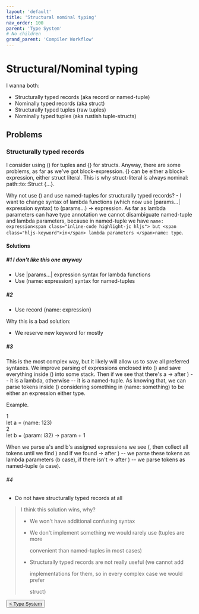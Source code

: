 ```yaml
---
layout: 'default'
title: 'Structural nominal typing'
nav_order: 100
parent: 'Type System'
# No children
grand_parent: 'Compiler Workflow'
---
```


# Structural/Nominal typing

I wanna both:

* Structurally typed records (aka <span class="inline-code highlight-jc hljs">record</span> or named-tuple)
* Nominally typed records (aka <span class="inline-code highlight-jc hljs"><span class="hljs-keyword">struct</span></span>)
* Structurally typed tuples (raw tuples)
* Nominally typed tuples (aka rustish tuple-structs)

## Problems

### Structurally typed records

I consider using <span class="inline-code highlight-jc hljs">()</span> for tuples and <span class="inline-code highlight-jc hljs">{}</span> for structs. Anyway, there are some problems, as far as we've got
block-expression. <span class="inline-code highlight-jc hljs">{}</span> can be either a block-expression, either struct literal. This is why struct-literal is always
nominal: <span class="inline-code highlight-jc hljs">path::to::Struct {...}</span>.

Why not use <span class="inline-code highlight-jc hljs">()</span> and use named-tuples for structurally typed records? - I want to change syntax of lambda functions
(which now use <span class="inline-code highlight-jc hljs">|params...| expression</span> syntax) to <span class="inline-code highlight-jc hljs">(params...) <span class="hljs-operator">-&gt;</span> expression</span>. As far as lambda parameters can have
type annotation we cannot disambiguate named-tuple and lambda parameters, because in named-tuple we have `name:
expression<span class="inline-code highlight-jc hljs"> but <span class="hljs-keyword">in</span> lambda parameters </span>name: type`.

#### Solutions

##### \#1 I don't like this one anyway

* Use <span class="inline-code highlight-jc hljs">|params...| expression</span> syntax for lambda functions
* Use <span class="inline-code highlight-jc hljs">(name: expression)</span> syntax for named-tuples

##### #2

* Use <span class="inline-code highlight-jc hljs">record {name: expression}</span>

Why this is a bad solution:

* We reserve new keyword for mostly

##### #3

This is the most complex way, but it likely will allow us to save all preferred syntaxes. We improve parsing of
expressions enclosed into <span class="inline-code highlight-jc hljs">()</span> and save everything inside <span class="inline-code highlight-jc hljs">()</span> into some stack. Then if we see that there's a <span class="inline-code highlight-jc hljs"><span class="hljs-operator">-&gt;</span></span> after
<span class="inline-code highlight-jc hljs">)</span> -- it is a lambda, otherwise -- it is a named-tuple. As knowing that, we can parse tokens inside <span class="inline-code highlight-jc hljs">()</span> considering
<span class="inline-code highlight-jc hljs">something</span> in <span class="inline-code highlight-jc hljs">(name: something)</span> to be either an expression either type.

Example.

<div class="code-fence">
            <div class="copy"><i class="far fa-copy"></i></div>
            <div class="code line-numbers highlight-jc hljs">
                <div class="line-num" data-line-num="1">1</div><div class="line"><span class="hljs-keyword">let</span> <span class="hljs-variable">a</span> = (name: <span class="hljs-number">123</span>)</div><div class="line-num" data-line-num="2">2</div><div class="line"><span class="hljs-keyword">let</span> <span class="hljs-variable">b</span> = (param: <span class="hljs-type">i32</span>) <span class="hljs-operator">-&gt;</span> param + <span class="hljs-number">1</span></div>
            </div>
        </div>

When we parse <span class="inline-code highlight-jc hljs">a</span>'s and <span class="inline-code highlight-jc hljs">b</span>'s assigned expressions we see <span class="inline-code highlight-jc hljs">(</span>, then collect all tokens until we find <span class="inline-code highlight-jc hljs">)</span> and if we found
<span class="inline-code highlight-jc hljs"><span class="hljs-operator">-&gt;</span></span> after <span class="inline-code highlight-jc hljs">)</span> -- we parse these tokens as lambda parameters (<span class="inline-code highlight-jc hljs">b</span> case), if there isn't <span class="inline-code highlight-jc hljs"><span class="hljs-operator">-&gt;</span></span> after <span class="inline-code highlight-jc hljs">)</span> -- we parse
tokens as named-tuple (<span class="inline-code highlight-jc hljs">a</span> case).

###### #4

* Do not have structurally typed records at all

> I think this solution wins, why?
>
> * We won't have additional confusing syntax
> * We don't implement something we would rarely use (tuples are more
>
>   convenient than named-tuples in most cases)
>
> * Structurally typed records are not really useful (we cannot add
>
>   implementations for them, so in every complex case we would prefer
>
>   <span class="inline-code highlight-jc hljs"><span class="hljs-keyword">struct</span></span>)
<div class="nav-btn-block">
    <button class="nav-btn left">
    <a class="link" href="/Jacy-Dev-Book/compiler-workflow/type-system/index">< Type System</a>
</button>

    
</div>
